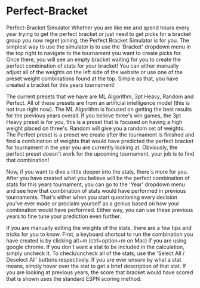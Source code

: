 # Perfect-Bracket
Perfect-Bracket Simulator
Whether you are like me and spend hours every year trying to get the perfect bracket or just 
need to get picks for a bracket group you now regret joining, the Perfect Bracket Simulator is for you. The simplest way to use 
the simulator is to use the 'Bracket' dropdown menu in the top right to navigate to the tournament you want to create picks for. 
Once there, you will see an empty bracket waiting for you to create the perfect combination of stats for your bracket! 
You can either manually adjust all of the weights on the left side of the website or use one of the preset weight combinations 
found at the top. Simple as that, you have created a bracket for this years tournament!

The current presets that we have are ML Algorithm, 3pt Heavy, Random and Perfect. 
All of these presets are from an artificial intelligence model (this is not true right now). The ML Algorithm is focused
on getting the best results for the previous years overall. If you believe three's win games, the 3pt Heavy preset is for you, 
this is a preset that is focused on having a high weight placed on three's. Random will give you a random set of weights. 
The Perfect preset is a preset we create after the tournament is finished and find a combination of weights 
that would have predicted the perfect bracket for tournament in the year you are currently looking at. 
Obviously, the perfect preset doesn't work for the upcoming tournament, your job is to find that combination!

Now, if you want to dive a little deeper into the stats, there's more for you. After you have
created what you believe will be the perfect combination of stats for this years tournament, you can go to the 'Year'
dropdown menu and see how that combination of stats would have performed in previous tournaments. That's either when you
start questioning every decision you've ever made or proclaim yourself as a genius based on how your combination would have performed. 
Either way, you can use these previous years to fine tune your prediction even further.

If you are manually editing the weights of the stats, there are a few tips and
tricks for you to know. First, a keyboard shortcut to run the combination you have created is by clicking alt+m 
(ctrl+option+m on Mac) if you are using google chrome. If you don't want a stat to be included in the calculation,
simply uncheck it. To check/uncheck all of the stats, use the 'Select All / Deselect All' buttons respectively. 
If you are ever unsure by what a stat means, simply hover over the stat to get a brief description of that stat.
If you are looking at previous years, the score that bracket would have scored that is shown uses the standard ESPN scoring
method.
